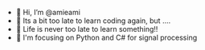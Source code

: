 - 👋 Hi, I’m @amieami
- 👀 Its a bit too late to learn coding again, but ....
- 🌱 Life is never too late to learn something!! 
- 💞️ I'm focusing on Python and C# for signal processing

<!---
amieami/amieami is a ✨ special ✨ repository because its `README.md` (this file) appears on your GitHub profile.
You can click the Preview link to take a look at your changes.
--->
